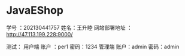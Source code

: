 # JavaEShop
学号 ：202130441757
姓名：王升睦
网站部署地址 ：http://47.113.199.228:9000/

测试：
用户端  账户 ：per1 密码：1234
管理端 账户：admin  密码：admin


